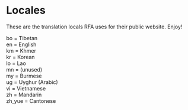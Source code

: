 Locales
=======

These are the translation locals RFA uses for their public website.  Enjoy!

bo = Tibetan<br>
en = English<br>
km = Khmer<br>
kr = Korean<br>
lo = Lao<br>
mn = (unused)<br>
my = Burmese<br>
ug = Uyghur (Arabic)<br>
vi = Vietnamese<br>
zh = Mandarin<br>
zh_yue = Cantonese<br>
